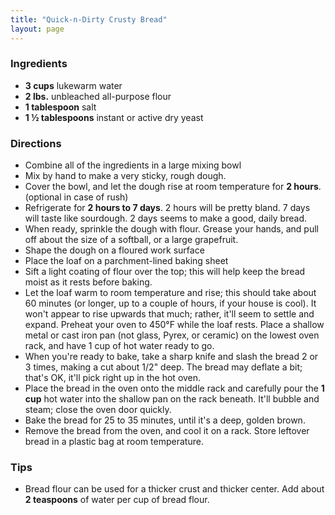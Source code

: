 ```yaml
---
title: "Quick-n-Dirty Crusty Bread"
layout: page
---
```


### Ingredients

 * <b>3 cups</b> lukewarm water
 * <b>2 lbs.</b> unbleached all-purpose flour
 * <b>1 tablespoon</b> salt
 * <b>1 ½ tablespoons</b> instant or active dry yeast

### Directions

  * Combine all of the ingredients in a large mixing bowl
  * Mix by hand to make a very sticky, rough dough.
  * Cover the bowl, and let the dough rise at room temperature for <b>2 hours</b>.  (optional in case of rush)
  * Refrigerate for <b>2 hours to 7 days</b>. 2 hours will be pretty bland. 7 days will taste like sourdough. 2 days seems to make a good, daily bread.
  * When ready, sprinkle the dough with flour. Grease your hands, and pull off about the size of a softball, or a large grapefruit.
  * Shape the dough on a floured work surface
  * Place the loaf on a parchment-lined baking sheet
  * Sift a light coating of flour over the top; this will help keep the bread moist as it rests before baking.
  * Let the loaf warm to room temperature and rise; this should take about 60 minutes (or longer, up to a couple of hours, if your house is cool). It won't appear to rise upwards that much; rather, it'll seem to settle and expand. Preheat your oven to 450°F while the loaf rests. Place a shallow metal or cast iron pan (not glass, Pyrex, or ceramic) on the lowest oven rack, and have 1 cup of hot water ready to go.
  * When you're ready to bake, take a sharp knife and slash the bread 2 or 3 times, making a cut about 1/2" deep. The bread may deflate a bit; that's OK, it'll pick right up in the hot oven.
  * Place the bread in the oven onto the middle rack and carefully pour the <b>1 cup</b> hot water into the shallow pan on the rack beneath. It'll bubble and steam; close the oven door quickly.
  * Bake the bread for 25 to 35 minutes, until it's a deep, golden brown.
  * Remove the bread from the oven, and cool it on a rack. Store leftover bread in a plastic bag at room temperature.

### Tips

  * Bread flour can be used for a thicker crust and thicker center. Add about <b>2 teaspoons</b> of water per cup of bread flour.
